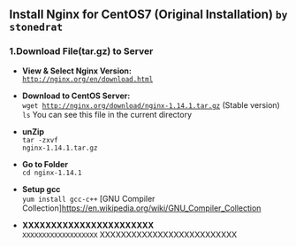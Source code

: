 ## Install Nginx for CentOS7 (Original Installation) `by stonedrat`
### 1.Download File(tar.gz) to Server
* <b>View & Select Nginx Version:</b><br>
<code>http://nginx.org/en/download.html</code><br>
* <b>Download to CentOS Server:</b><br>
<code>wget http://nginx.org/download/nginx-1.14.1.tar.gz</code> (Stable version)<br>
<code>ls</code> You can see this file in the current directory<br>
* <b>unZip</b><br>
<code>tar -zxvf nginx-1.14.1.tar.gz</code>
* <b>Go to Folder</b><br>
<code>cd nginx-1.14.1</code><br>
* <b>Setup gcc</b><br>
<code>yum install gcc-c++</code> [GNU Compiler Collection]https://en.wikipedia.org/wiki/GNU_Compiler_Collection<br>

















* <b>XXXXXXXXXXXXXXXXXXXXXXX</b><br>
<code>XXXXXXXXXXXXXXXXXXX</code> XXXXXXXXXXXXXXXXXXXXXXXXXX<br>